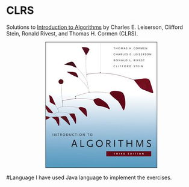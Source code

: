 # CLRS
Solutions to [Introduction to Algorithms](https://en.wikipedia.org/wiki/Introduction_to_Algorithms) by Charles E. Leiserson, Clifford Stein, Ronald Rivest, and Thomas H. Cormen (CLRS).

<p align="center">
  <img src="/resources/Clrs3.jpeg" />
</p>

#Language
I have used Java language to implement the exercises.
